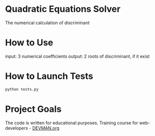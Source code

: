 # Quadratic Equations Solver

The numerical calculation of discriminant

# How to Use

input: 3 numerical coefficients
output: 2 roots of discriminant, if it exist

# How to Launch Tests

```bash
python tests.py
```

# Project Goals

The code is written for educational purposes.
Training course for web-developers - [DEVMAN.org](https://devman.org)
